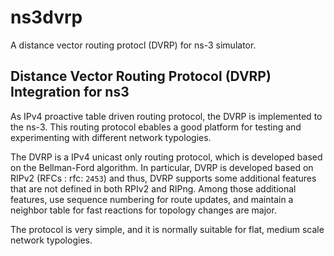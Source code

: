 # ns3dvrp
A distance vector routing protocl (DVRP) for ns-3 simulator.

Distance Vector Routing Protocol (DVRP) Integration for ns3
-----------------------------------------------------------
As IPv4 proactive table driven routing protocol, the DVRP is implemented to the ns-3.
This routing protocol ebables a good platform for testing and experimenting with
different network typologies.

The DVRP is a IPv4 unicast only routing protocol, which is developed based on the Bellman-Ford algorithm.
In particular, DVRP is developed based on RIPv2 (RFCs : rfc: `2453`) and thus, DVRP supports some additional features that are not defined in both RPIv2 and RIPng. Among those additional features, use sequence numbering for route updates, and maintain a neighbor table for fast reactions for topology changes are major.

The protocol is very simple, and it is normally suitable for flat, medium scale network typologies.
